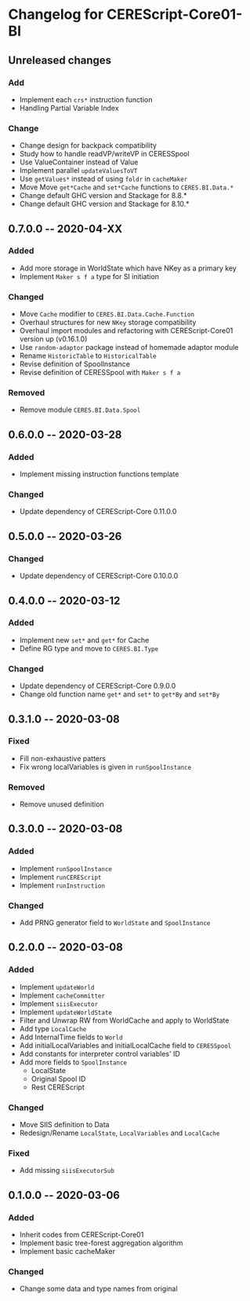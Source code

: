 Changelog for CEREScript-Core01-BI
====

## Unreleased changes

### Add
* Implement each `crs*` instruction function
* Handling Partial Variable Index

### Change
* Change design for backpack compatibility
* Study how to handle readVP/writeVP in CERESSpool
* Use ValueContainer instead of Value
* Implement parallel `updateValuesToVT`
* Use `getValues*` instead of using `foldr` in `cacheMaker`
* Move Move `get*Cache` and `set*Cache` functions to `CERES.BI.Data.*`
* Change default GHC version and Stackage for 8.8.*
* Change default GHC version and Stackage for 8.10.*


## 0.7.0.0 -- 2020-04-XX

### Added
* Add more storage in WorldState which have NKey as a primary key
* Implement `Maker s f a` type for SI initiation

### Changed
* Move `Cache` modifier to `CERES.BI.Data.Cache.Function`
* Overhaul structures for new `NKey` storage compatibility
* Overhaul import modules and refactoring with CEREScript-Core01 version up (v0.16.1.0)
* Use `random-adaptor` package instead of homemade adaptor module
* Rename `HistoricTable` to `HistoricalTable`
* Revise definition of SpoolInstance
* Revise definition of CERESSpool with `Maker s f a`

### Removed
* Remove module `CERES.BI.Data.Spool`


## 0.6.0.0 -- 2020-03-28

### Added
* Implement missing instruction functions template

### Changed
* Update dependency of CEREScript-Core 0.11.0.0


## 0.5.0.0 -- 2020-03-26

### Changed
* Update dependency of CEREScript-Core 0.10.0.0


## 0.4.0.0 -- 2020-03-12

### Added
* Implement new `set*` and `get*` for Cache
* Define RG type and move to `CERES.BI.Type`

### Changed
* Update dependency of CEREScript-Core 0.9.0.0
* Change old function name `get*` and `set*` to `get*By` and `set*By`


## 0.3.1.0 -- 2020-03-08

### Fixed
* Fill non-exhaustive patters
* Fix wrong localVariables is given in `runSpoolInstance`

### Removed
* Remove unused definition


## 0.3.0.0 -- 2020-03-08

### Added
* Implement `runSpoolInstance`
* Implement `runCEREScript`
* Implement `runInstruction`

### Changed
* Add PRNG generator field to `WorldState` and `SpoolInstance`


## 0.2.0.0 -- 2020-03-08

### Added
* Implement `updateWorld`
* Implement `cacheCommitter`
* Implement `siisExecutor`
* Implement `updateWorldState`
* Filter and Unwrap RW from WorldCache and apply to WorldState
* Add type `LocalCache`
* Add InternalTime fields to `World`
* Add initialLocalVariables and initialLocalCache field to `CERESSpool`
* Add constants for interpreter control variables' ID
* Add more fields to `SpoolInstance`
  * LocalState
  * Original Spool ID
  * Rest CEREScript

### Changed
* Move SIIS definition to Data
* Redesign/Rename `LocalState`, `LocalVariables` and `LocalCache`

### Fixed
* Add missing `siisExecutorSub`


## 0.1.0.0 -- 2020-03-06

### Added
* Inherit codes from CEREScript-Core01
* Implement basic tree-forest aggregation algorithm
* Implement basic cacheMaker

### Changed
* Change some data and type names from original
